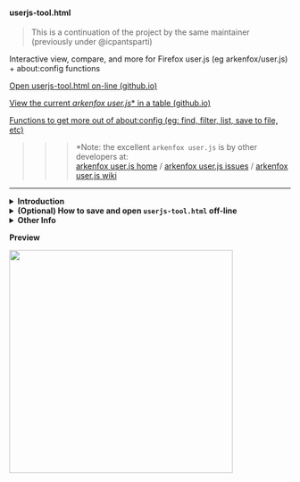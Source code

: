 #### userjs-tool.html

> This is a continuation of the project by the same maintainer (previously under @icpantsparti)

Interactive view, compare, and more for Firefox user.js (eg arkenfox/user.js) + about:config functions

[Open userjs-tool.html on-line (github.io)](https://icpantsparti2.github.io/firefox-user.js-tool/userjs-tool.html)

[View the current <i>arkenfox user.js</i>* in a table (github.io)](https://icpantsparti2.github.io/firefox-user.js-tool/userjs-tool.html?at)

[Functions to get more out of about:config (eg: find, filter, list, save to file, etc)](https://raw.githubusercontent.com/icpantsparti2/firefox-user.js-tool/master/userjs-tool-aboutconfig-functions.js)

> > > \*Note: the excellent `arkenfox user.js` is by other developers at:<br>
> > > [arkenfox user.js home](https://github.com/arkenfox/user.js) / [arkenfox user.js issues](https://github.com/arkenfox/user.js/issues?q=sort%3Aupdated-desc) / [arkenfox user.js wiki](https://github.com/arkenfox/user.js/wiki)

----

<details><summary><b>Introduction</b></summary><br>

Display a Mozilla Firefox user.js settings file contents in your Firefox browser, with:
* highlighting, links, themes*, re-size, wrap, about:config links/regex/groups
* expanding sections, and index to go to sections (with compatible user.js projects)
* compare preferences in two user.js, in a table format with order/layout options and bold cell border around differences
* actions including: user-overrides.js* append* (with comment-out*), point and click overrides collector, skeleton, prefs.js cleaner*, group by values
* load/save, drag/drop, or copy/paste user.js files (can load from some on-line URLs too)
* functions for find (filter/list)/reset/set on about:config Web Console (Firefox/forks/Thunderbird/SeaMonkey)
* single .html file (HTML/CSS/JavaScript) with no external dependency
* open [userjs-tool.html on-line](https://icpantsparti2.github.io/firefox-user.js-tool/userjs-tool.html) or save for off-line use

(*arkenfox/user.js inspired.  Please visit [arkenfox/user.js](https://github.com/arkenfox/user.js) and read their info on [arkenfox/user.js/wiki](https://github.com/arkenfox/user.js/wiki). They also have nice scripts for append/clean/troubleshoot.)

This started as an over the top experiment for learning some HTML/CSS/JavaScript (first released 2019.01.02, compare added 2020.02.22).  This is a viewer/tool, and not an editor/installer.

Disclaimer: Use with care at your own risk, and verify any results

----

</details>

<details><summary><b>(Optional) How to save and open <code>userjs-tool.html</code> off-line</b></summary><br>

* Open [the raw text/html file](https://raw.githubusercontent.com/icpantsparti2/firefox-user.js-tool/master/userjs-tool.html) in a browser tab
* Right click within that page and "Save Page As..."
* Open the saved `userjs-tool.html` file with your Firefox browser  
(you can drag and drop it from your Downloads folder into a new tab)
* Bookmark it for easy access
* Remember to check here for updates

----

</details>

<details><summary><b>Other Info</b></summary>

* (Optional) The `userjs-tool-themes.css` file can be used with `userjs-tool.html` to add custom themes/colors (or override the default)

* The `userjs-tool-aboutconfig-functions.js` file is also embeded in `userjs-tool.html` (view with the [a:c Functions] button).

* You can do these (and more) from the interface, or by using URL parameters:
  
    * [View the current arkenfox user.js (github.io)](https://icpantsparti2.github.io/firefox-user.js-tool/userjs-tool.html?av)

    * [View the current arkenfox user.js in a table (github.io)](https://icpantsparti2.github.io/firefox-user.js-tool/userjs-tool.html?at)
  
    * Load and view a user.js URL: [https://icpantsparti2.github.io/firefox-user.js-tool/userjs-tool.html?action=view1&load1=%68ttps://raw.githubusercontent.com/arkenfox/user.js/master/user.js](https://icpantsparti2.github.io/firefox-user.js-tool/userjs-tool.html?action=view1&load1=%68ttps://raw.githubusercontent.com/arkenfox/user.js/master/user.js)

----

</details>

<b>Preview</b>

<img src="/images/userjs-tool.png" width="400" />
